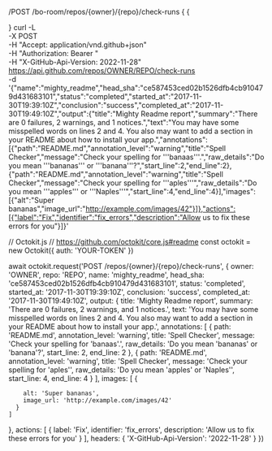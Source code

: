 /POST
/bo-room/repos/{owner}/{repo}/check-runs
{
  {
    
}
curl -L \
  -X POST \
  -H "Accept: application/vnd.github+json" \
  -H "Authorization: Bearer <YOUR-TOKEN>" \
  -H "X-GitHub-Api-Version: 2022-11-28" \
  https://api.github.com/repos/OWNER/REPO/check-runs \
  -d '{"name":"mighty_readme","head_sha":"ce587453ced02b1526dfb4cb910479d431683101","status":"completed","started_at":"2017-11-30T19:39:10Z","conclusion":"success","completed_at":"2017-11-30T19:49:10Z","output":{"title":"Mighty Readme report","summary":"There are 0 failures, 2 warnings, and 1 notices.","text":"You may have some misspelled words on lines 2 and 4. You also may want to add a section in your README about how to install your app.","annotations":[{"path":"README.md","annotation_level":"warning","title":"Spell Checker","message":"Check your spelling for '\''banaas'\''.","raw_details":"Do you mean '\''bananas'\'' or '\''banana'\''?","start_line":2,"end_line":2},{"path":"README.md","annotation_level":"warning","title":"Spell Checker","message":"Check your spelling for '\''aples'\''","raw_details":"Do you mean '\''apples'\'' or '\''Naples'\''","start_line":4,"end_line":4}],"images":[{"alt":"Super bananas","image_url":"http://example.com/images/42"}]},"actions":[{"label":"Fix","identifier":"fix_errors","description":"Allow us to fix these errors for you"}]}'
  
  
// Octokit.js
// https://github.com/octokit/core.js#readme
const octokit = new Octokit({
  auth: 'YOUR-TOKEN'
})

await octokit.request('POST /repos/{owner}/{repo}/check-runs', {
  owner: 'OWNER',
  repo: 'REPO',
  name: 'mighty_readme',
  head_sha: 'ce587453ced02b1526dfb4cb910479d431683101',
  status: 'completed',
  started_at: '2017-11-30T19:39:10Z',
  conclusion: 'success',
  completed_at: '2017-11-30T19:49:10Z',
  output: {
    title: 'Mighty Readme report',
    summary: 'There are 0 failures, 2 warnings, and 1 notices.',
    text: 'You may have some misspelled words on lines 2 and 4. You also may want to add a section in your README about how to install your app.',
    annotations: [
      {
        path: 'README.md',
        annotation_level: 'warning',
        title: 'Spell Checker',
        message: 'Check your spelling for \'banaas\'.',
        raw_details: 'Do you mean \'bananas\' or \'banana\'?',
        start_line: 2,
        end_line: 2
      },
      {
        path: 'README.md',
        annotation_level: 'warning',
        title: 'Spell Checker',
        message: 'Check your spelling for \'aples\'',
        raw_details: 'Do you mean \'apples\' or \'Naples\'',
        start_line: 4,
        end_line: 4
      }
    ],
    images: [
      {
      
        alt: 'Super bananas',
        image_url: 'http://example.com/images/42'
      }
    ]
  },
  actions: [
    {
      label: 'Fix',
      identifier: 'fix_errors',
      description: 'Allow us to fix these errors for you'
    }
  ],
  headers: {
    'X-GitHub-Api-Version': '2022-11-28'
  }
})
